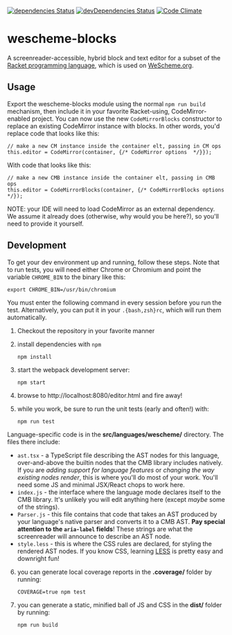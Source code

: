 [![dependencies Status](https://david-dm.org/bootstrapworld/codemirror-blocks/status.svg)](https://david-dm.org/bootstrapworld/wescheme-blocks)
[![devDependencies Status](https://david-dm.org/bootstrapworld/codemirror-blocks/dev-status.svg)](https://david-dm.org/bootstrapworld/wescheme-blocks?type=dev)
[![Code Climate](https://codeclimate.com/github/bootstrapworld/codemirror-blocks/badges/gpa.svg)](https://codeclimate.com/github/bootstrapworld/wescheme-blocks)

# wescheme-blocks

A screenreader-accessible, hybrid block and text editor for a subset of the [Racket programming language](https://www.racket-lang.org), which is used on [WeScheme.org](https://www.WeScheme.org/).

## Usage

Export the wescheme-blocks module using the normal `npm run build` mechanism, then include it in your favorite Racket-using, CodeMirror-enabled project. You can now use the new `CodeMirrorBlocks` constructor to replace an existing CodeMirror instance with blocks. In other words, you'd replace code that looks like this:

    // make a new CM instance inside the container elt, passing in CM ops
    this.editor = CodeMirror(container, {/* CodeMirror options  */}});

With code that looks like this:

    // make a new CMB instance inside the container elt, passing in CMB ops
    this.editor = CodeMirrorBlocks(container, {/* CodeMirrorBlocks options  */});

NOTE: your IDE will need to load CodeMirror as an external dependency. We assume it already does (otherwise, why would you be here?), so you'll need to provide it yourself.

## Development

To get your dev environment up and running, follow these steps. Note that to run tests,
you will need either Chrome or Chromium and point the variable `CHROME_BIN` to the binary
like this:

```
export CHROME_BIN=/usr/bin/chromium
```

You must enter the following command in every session before you run the test.
Alternatively, you can put it in your `.{bash,zsh}rc`, which will run them automatically.

1.  Checkout the repository in your favorite manner

2.  install dependencies with `npm`

        npm install

3.  start the webpack development server:

        npm start

4.  browse to http://localhost:8080/editor.html and fire away!

5.  while you work, be sure to run the unit tests (early and often!) with:

        npm run test

Language-specific code is in the **src/languages/wescheme/** directory. The files there include:

- `ast.tsx` - a TypeScript file describing the AST nodes for this language, over-and-above the builtin nodes that the CMB library includes natively. If you are _adding support for language features_ or _changing the way existing nodes render_, this is where you'll do most of your work. You'll need some JS and minimal JSX/React chops to work here.
- `index.js` - the interface where the language mode declares itself to the CMB library. It's unlikely you will edit anything here (except _maybe_ some of the strings).
- `Parser.js` - this file contains that code that takes an AST produced by your language's native parser and converts it to a CMB AST. **Pay special attention to the `aria-label` fields**! These strings are what the screenreader will announce to describe an AST node.
- `style.less` - this is where the CSS rules are declared, for styling the rendered AST nodes. If you know CSS, learning [LESS](http://lesscss.org/features/) is pretty easy and downright fun!

6.  you can generate local coverage reports in the **.coverage/** folder by running:

        COVERAGE=true npm test

7.  you can generate a static, minified ball of JS and CSS in the **dist/** folder by running:

        npm run build

